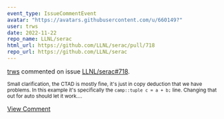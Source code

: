 ```yaml
---
event_type: IssueCommentEvent
avatar: "https://avatars.githubusercontent.com/u/660149?"
user: trws
date: 2022-11-22
repo_name: LLNL/serac
html_url: https://github.com/LLNL/serac/pull/718
repo_url: https://github.com/LLNL/serac
---
```


<a href='https://github.com/trws' target='_blank'>trws</a> commented on issue <a href='https://github.com/LLNL/serac/pull/718' target='_blank'>LLNL/serac#718</a>.

<small>Small clarification, the CTAD is mostly fine, it's just in copy deduction that we have problems.  In this example it's specifically the `camp::tuple c = a + b;` line.  Changing that out for auto should let it work....</small>

<a href='https://github.com/LLNL/serac/pull/718' target='_blank'>View Comment</a>
